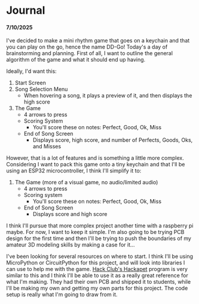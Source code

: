 # Journal

#### 7/10/2025

I've decided to make a mini rhythm game that goes on a keychain and that you can play on the go, hence the name DD-Go! Today's a day of brainstorming and planning. First of all, I want to outline the general algorithm of the game and what it should end up having.

Ideally, I'd want this:
1. Start Screen
2. Song Selection Menu
    - When hovering a song, it plays a preview of it, and then displays the high score
3. The Game
    - 4 arrows to press
    - Scoring System
        - You'll score these on notes: Perfect, Good, Ok, Miss
    - End of Song Screen
        - Displays score, high score, and number of Perfects, Goods, Oks, and Misses

However, that is a lot of features and is something a little more complex. Considering I want to pack this game onto a tiny keychain and that I'll be using an ESP32 microcontroller, I think I'll simplify it to:
1. The Game (more of a visual game, no audio/limited audio)
    - 4 arrows to press
    - Scoring system
        - You'll score these on notes: Perfect, Good, Ok, Miss
    - End of Song Screen
        - Displays score and high score

I think I'll pursue that more complex project another time with a raspberry pi maybe. For now, I want to keep it simple. I'm also going to be trying PCB design for the first time and then I'll be trying to push the boundaries of my amateur 3D modeling skills by making a case for it...

I've been looking for several resources on where to start. I think I'll be using MicroPython or CircuitPython for this project, and will look into libraries I can use to help me with the game. [Hack Club's Hackapet](https://hackapet.hackclub.com/) program is very similar to this and I think I'll be able to use it as a really great reference for what I'm making. They had their own PCB and shipped it to students, while I'll be making my own and getting my own parts for this project. The code setup is really what I'm going to draw from it.